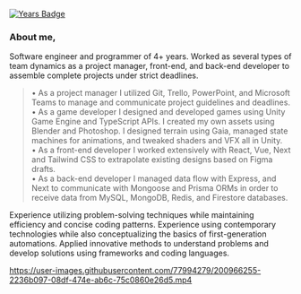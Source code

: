 [![Years Badge](https://badges.strrl.dev/years/${xTye})](https://badges.strrl.dev)


### About me,
Software engineer and programmer of 4+ years. Worked as several types of team dynamics as a project manager, front-end, and back-end developer to assemble complete projects under strict deadlines.

> • As a project manager I utilized Git, Trello, PowerPoint, and Microsoft Teams to manage and communicate project guidelines and deadlines.  
> • As a game developer I designed and developed games using Unity Game Engine and TypeScript APIs. I created my own assets using Blender and Photoshop. I designed terrain using Gaia, managed state machines for animations, and tweaked shaders and VFX all in Unity.  
> • As a front-end developer I worked extensively with React, Vue, Next and Tailwind CSS to extrapolate existing designs based on Figma drafts.  
> • As a back-end developer I managed data flow with Express, and Next to communicate with Mongoose and Prisma ORMs in order to receive data from MySQL, MongoDB, Redis, and Firestore databases.  

Experience utilizing problem-solving techniques while maintaining efficiency and concise coding patterns. Experience using contemporary technologies while also conceptualizing the basics of first-generation automations. Applied innovative methods to understand problems and develop solutions using frameworks and coding languages.

https://user-images.githubusercontent.com/77994279/200966255-2236b097-08df-474e-ab6c-75c0860e26d5.mp4
